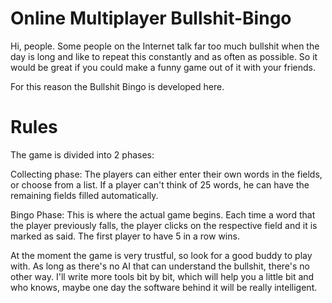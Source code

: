 ﻿# Online Multiplayer Bullshit-Bingo

Hi, people. Some people on the Internet talk far too much bullshit when the day is long and like to repeat this constantly and as often as possible.  So it would be great if you could make a funny game out of it with your friends.

For this reason the Bullshit Bingo is developed here.

# Rules
The game is divided into 2 phases:

Collecting phase:
The players can either enter their own words in the fields, or choose from a list. If a player can't think of 25 words, he can               have the remaining fields filled automatically.

Bingo Phase:
This is where the actual game begins. Each time a word that the player previously
falls, the player clicks on the respective field and it is marked as said. The first player to have 5 in a row wins.

At the moment the game is very trustful, so look for a good buddy to play with. As long as there's no AI that can understand the bullshit, there's no other way. I'll write more tools bit by bit, which will help you a little bit and who knows, maybe one day the software behind it will be really intelligent.
